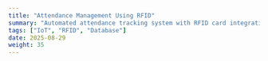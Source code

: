 ```yaml
---
title: "Attendance Management Using RFID"
summary: "Automated attendance tracking system with RFID card integration and database management."
tags: ["IoT", "RFID", "Database"]
date: 2025-08-29
weight: 35
---
```

